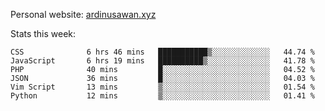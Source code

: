 Personal website: [ardinusawan.xyz](https://ardinusawan.xyz)

Stats this week:
<!--START_SECTION:waka-->

```text
CSS              6 hrs 46 mins   ███████████▒░░░░░░░░░░░░░   44.74 %
JavaScript       6 hrs 19 mins   ██████████▒░░░░░░░░░░░░░░   41.78 %
PHP              40 mins         █░░░░░░░░░░░░░░░░░░░░░░░░   04.52 %
JSON             36 mins         █░░░░░░░░░░░░░░░░░░░░░░░░   04.03 %
Vim Script       13 mins         ▒░░░░░░░░░░░░░░░░░░░░░░░░   01.54 %
Python           12 mins         ▒░░░░░░░░░░░░░░░░░░░░░░░░   01.41 %
```

<!--END_SECTION:waka-->
